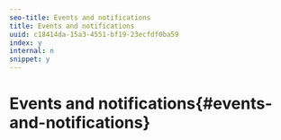```yaml
---
seo-title: Events and notifications
title: Events and notifications
uuid: c18414da-15a3-4551-bf19-23ecfdf0ba59
index: y
internal: n
snippet: y
---
```


# Events and notifications{#events-and-notifications}

